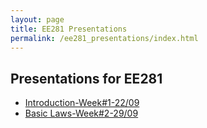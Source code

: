 ```yaml
---
layout: page
title: EE281 Presentations
permalink: /ee281_presentations/index.html
---
```


## Presentations for EE281

- [Introduction-Week#1-22/09](/presentations/ee281_intro.html)
- [Basic Laws-Week#2-29/09](/presentations/ee281_basic_laws.html)

